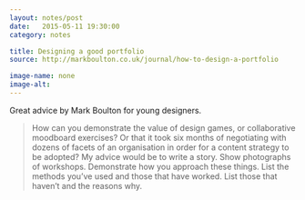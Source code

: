 ```yaml
---
layout: notes/post
date:   2015-05-11 19:30:00
category: notes

title: Designing a good portfolio
source: http://markboulton.co.uk/journal/how-to-design-a-portfolio

image-name: none
image-alt: 
---
```


Great advice by Mark Boulton for young designers.

> How can you demonstrate the value of design games, or collaborative moodboard exercises? Or that it took six months of negotiating with dozens of facets of an organisation in order for a content strategy to be adopted? My advice would be to write a story. Show photographs of workshops. Demonstrate how you approach these things. List the methods you’ve used and those that have worked. List those that haven’t and the reasons why.